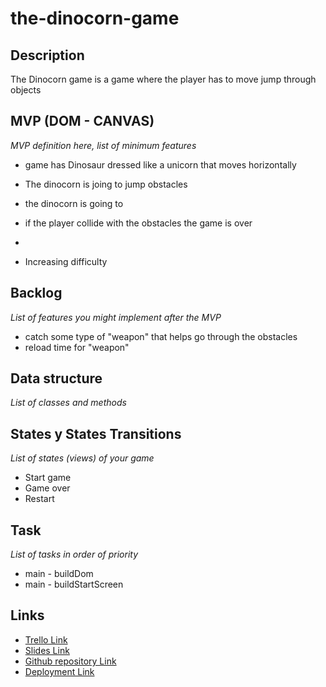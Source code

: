 # the-dinocorn-game

## Description

The Dinocorn game is a game where the player has to move jump through objects

## MVP (DOM - CANVAS)

_MVP definition here, list of minimum features_

- game has Dinosaur dressed like a unicorn that moves horizontally
- The dinocorn is joing to jump obstacles
- the dinocorn is going to
- if the player collide with the obstacles the game is over
-

- Increasing difficulty

## Backlog

_List of features you might implement after the MVP_

- catch some type of "weapon" that helps go through the obstacles
- reload time for "weapon"

## Data structure

_List of classes and methods_

## States y States Transitions

_List of states (views) of your game_

- Start game
- Game over
- Restart

## Task

_List of tasks in order of priority_

- main - buildDom
- main - buildStartScreen

## Links

- [Trello Link](https://trello.com)
- [Slides Link](http://slides.com)
- [Github repository Link](http://github.com)
- [Deployment Link](http://github.com)
